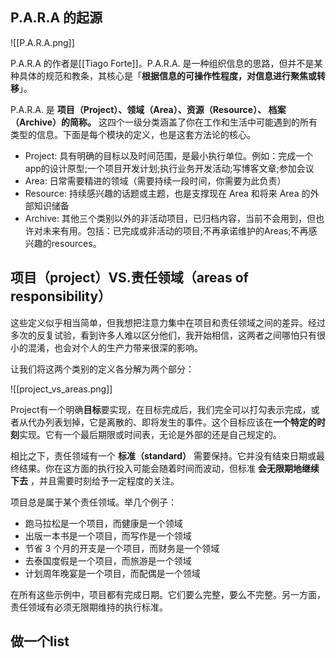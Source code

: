 ## P.A.R.A 的起源

![[P.A.R.A.png]]

P.A.R.A 的作者是[[Tiago Forte]]。P.A.R.A. 是一种组织信息的思路，但并不是某种具体的规范和教条，其核心是「**根据信息的可操作性程度，对信息进行聚焦或转移**」。

P.A.R.A. 是 **项目（Project）、领域（Area）、资源（Resource）、 档案（Archive）的简称。** 这四个一级分类涵盖了你在工作和生活中可能遇到的所有类型的信息。下面是每个模块的定义，也是这套方法论的核心。

* Project: 具有明确的目标以及时间范围，是最小执行单位。例如：完成一个app的设计原型;一个项目开发计划;执行业务开发活动;写博客文章;参加会议
* Area: 日常需要精进的领域（需要持续一段时间，你需要为此负责）
* Resource: 持续感兴趣的话题或主题，也是支撑现在 Area 和将来 Area 的外部知识储备
* Archive: 其他三个类别以外的非活动项目，已归档内容，当前不会用到，但也许对未来有用。包括：已完成或非活动的项目;不再承诺维护的Areas;不再感兴趣的resources。

## 项目（project）VS.责任领域（areas of responsibility）

这些定义似乎相当简单，但我想把注意力集中在项目和责任领域之间的差异。经过多次的反复试验，看到许多人难以区分他们，我开始相信，这两者之间哪怕只有很小的混淆，也会对个人的生产力带来很深的影响。

让我们将这两个类别的定义各分解为两个部分：

![[project_vs_areas.png]]

Project有一个明确**目标**要实现，在目标完成后，我们完全可以打勾表示完成，或者从代办列表划掉，它是离散的、即将发生的事件。这个目标应该在**一个特定的时刻**实现。它有一个最后期限或时间表，无论是外部的还是自己规定的。

相比之下，责任领域有一个 **标准（standard）** 需要保持。它并没有结束日期或最终结果。你在这方面的执行投入可能会随着时间而波动，但标准 **会无限期地继续下去** ，并且需要时刻给予一定程度的关注。

项目总是属于某个责任领域。举几个例子：

-   跑马拉松是一个项目，而健康是一个领域
-   出版一本书是一个项目，而写作是一个领域
-   节省 3 个月的开支是一个项目，而财务是一个领域
-   去泰国度假是一个项目，而旅游是一个领域
-   计划周年晚宴是一个项目，而配偶是一个领域

在所有这些示例中，项目都有完成日期。它们要么完整，要么不完整。另一方面，责任领域有必须无限期维持的执行标准。

## 做一个list

